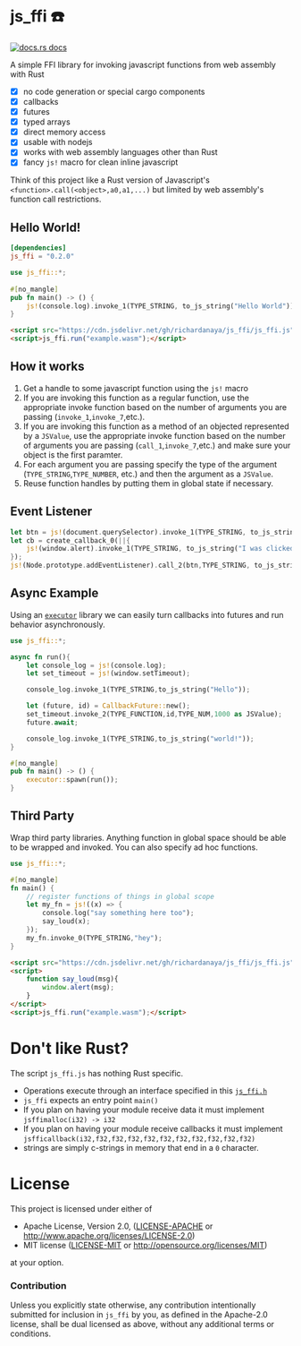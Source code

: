 # js_ffi ☎️ 

<a href="https://docs.rs/js_ffi"><img src="https://img.shields.io/badge/docs-latest-blue.svg?style=flat-square" alt="docs.rs docs" /></a>

A simple FFI library for invoking javascript functions from web assembly with Rust

- [x] no code generation or special cargo components
- [x] callbacks
- [x] futures
- [x] typed arrays
- [x] direct memory access
- [x] usable with nodejs
- [x] works with web assembly languages other than Rust
- [x] fancy `js!` macro for clean inline javascript

Think of this project like a Rust version of Javascript's `<function>.call(<object>,a0,a1,...)` but limited by web assembly's function call restrictions.

## Hello World!
```toml
[dependencies]
js_ffi = "0.2.0"
```
```rust
use js_ffi::*;
​
#[no_mangle]
pub fn main() -> () {
    js!(console.log).invoke_1(TYPE_STRING, to_js_string("Hello World"));
}
```
```html
<script src="https://cdn.jsdelivr.net/gh/richardanaya/js_ffi/js_ffi.js"></script>
<script>js_ffi.run("example.wasm");</script>
```

## How it works

1. Get a handle to some javascript function using the `js!` macro
2. If you are invoking this function as a regular function, use the appropriate invoke function based on the number of arguments you are passing (`invoke_1`,`invoke_7`,etc.).
3. If you are invoking this function as a method of an objected represented by a `JSValue`, use the appropriate invoke function based on the number of arguments you are passing (`call_1`,`invoke_7`,etc.) and make sure your object is the first paramter.
4. For each argument you are passing specify the type of the argument (`TYPE_STRING`,`TYPE_NUMBER`, etc.) and then the argument as a `JSValue`.
5. Reuse function handles by putting them in global state if necessary.

## Event Listener

```rust
let btn = js!(document.querySelector).invoke_1(TYPE_STRING, to_js_string("#button"));
let cb = create_callback_0(||{
    js!(window.alert).invoke_1(TYPE_STRING, to_js_string("I was clicked"));
});
js!(Node.prototype.addEventListener).call_2(btn,TYPE_STRING, to_js_string("click"),TYPE_FUNCTION,cb)
```

## Async Example

Using an [`executor`](https://www.github.com/richardanaya/executor) library we can easily turn callbacks into futures and run behavior asynchronously.

```rust
use js_ffi::*;

async fn run(){
    let console_log = js!(console.log);
    let set_timeout = js!(window.setTimeout);

    console_log.invoke_1(TYPE_STRING,to_js_string("Hello"));

    let (future, id) = CallbackFuture::new();
    set_timeout.invoke_2(TYPE_FUNCTION,id,TYPE_NUM,1000 as JSValue);
    future.await;

    console_log.invoke_1(TYPE_STRING,to_js_string("world!"));
}

#[no_mangle]
pub fn main() -> () {
    executor::spawn(run());
}
```

## Third Party

Wrap third party libraries. Anything function in global space should be able to be wrapped and invoked. You can also specify ad hoc functions.

```rust
use js_ffi::*;

#[no_mangle]
fn main() {
    // register functions of things in global scope
    let my_fn = js!((x) => { 
        console.log("say something here too");
        say_loud(x);
    });
    my_fn.invoke_0(TYPE_STRING,"hey");
}
```

```html
<script src="https://cdn.jsdelivr.net/gh/richardanaya/js_ffi/js_ffi.js"></script>
<script>
    function say_loud(msg){
        window.alert(msg);
    }
</script>
<script>js_ffi.run("example.wasm");</script>
```

# Don't like Rust?

The script `js_ffi.js` has nothing Rust specific.  

* Operations execute through an interface specified in this [`js_ffi.h`](https://github.com/richardanaya/js_ffi/blob/master/js_ffi.h)
* `js_ffi` expects an entry point `main()`
* If you plan on having your module receive data it must implement `jsffimalloc(i32) -> i32`
* If you plan on having your module receive callbacks it must implement `jsfficallback(i32,f32,f32,f32,f32,f32,f32,f32,f32,f32,f32)`
* strings are simply c-strings in memory that end in a `0` character.

# License

This project is licensed under either of

 * Apache License, Version 2.0, ([LICENSE-APACHE](LICENSE-APACHE) or
   http://www.apache.org/licenses/LICENSE-2.0)
 * MIT license ([LICENSE-MIT](LICENSE-MIT) or
   http://opensource.org/licenses/MIT)

at your option.

### Contribution

Unless you explicitly state otherwise, any contribution intentionally submitted
for inclusion in `js_ffi` by you, as defined in the Apache-2.0 license, shall be
dual licensed as above, without any additional terms or conditions.
